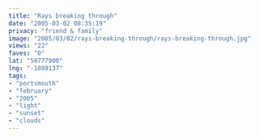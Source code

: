```yaml
---
title: "Rays breaking through"
date: "2005-03-02 08:35:19"
privacy: "friend & family"
image: "2005/03/02/rays-breaking-through/rays-breaking-through.jpg"
views: "22"
faves: "0"
lat: "50777900"
lng: "-1089137"
tags:
- "portsmouth"
- "february"
- "2005"
- "light"
- "sunset"
- "clouds"
---
```


